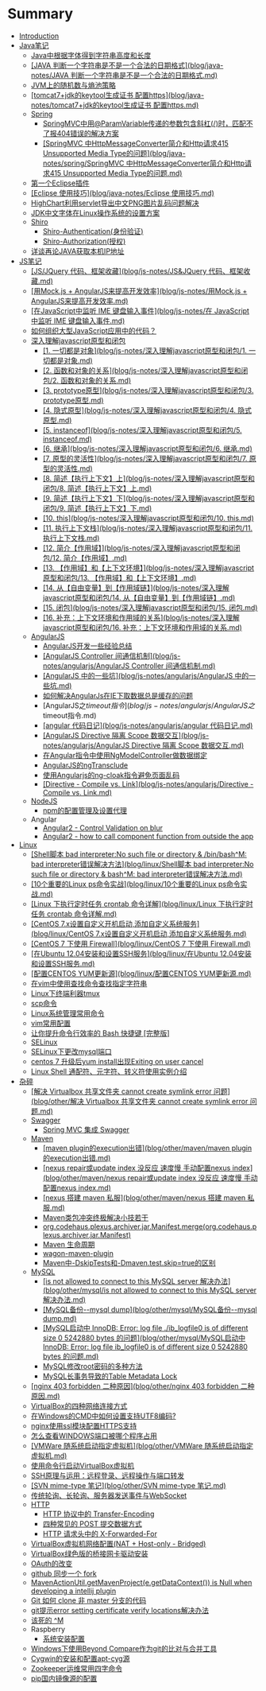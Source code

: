 # Summary

* [Introduction](README.md)
* [Java笔记](blog/java-notes/README.md)
  * [Java中根据字体得到字符串高度和长度](blog/java-notes/Java中根据字体得到字符串高度和长度.md)
  * [\[JAVA 判断一个字符串是不是一个合法的日期格式\]\(blog/java-notes/JAVA 判断一个字符串是不是一个合法的日期格式.md\)](blog/java-notes/JAVA判断一个字符串是不是一个合法的日期格式.md)
  * [JVM上的随机数与熵池策略](blog/java-notes/JVM上的随机数与熵池策略.md)
  * [\[tomcat7+jdk的keytool生成证书 配置https\]\(blog/java-notes/tomcat7+jdk的keytool生成证书 配置https.md\)](blog/java-notes/tomcat7+jdk的keytool生成证书-配置https.md)
  * [Spring](blog/java-notes/spring/README.md)
    * [SpringMVC中用@ParamVariable传递的参数包含斜杠\(\/\)时，匹配不了报404错误的解决方案](blog/java-notes/spring/SpringMVC中用@ParamVariable传递的参数包含斜杠时，匹配不了报404错误的解决方案.md)
    * [\[SpringMVC 中HttpMessageConverter简介和Http请求415 Unsupported Media Type的问题\]\(blog/java-notes/spring/SpringMVC 中HttpMessageConverter简介和Http请求415 Unsupported Media Type的问题.md\)](blog/java-notes/spring/SpringMVC中HttpMessageConverter简介和Http请求415-Unsupported-Media-Type的问题.md)
  * [第一个Eclipse插件](blog/java-notes/第一个Eclipse插件.md)
  * [\[Eclipse 使用技巧\]\(blog/java-notes/Eclipse 使用技巧.md\)](blog/java-notes/Eclipse使用技巧.md)
  * [HighChart利用servlet导出中文PNG图片乱码问题解决](blog/java-notes/highchart利用servlet导出中文png图片乱码问题解决.md)
  * [JDK中文字体在Linux操作系统的设置方案](blog/java-notes/jdk中文字体在linux操作系统的设置方案.md)
  * [Shiro](blog/java-notes/shiro/README.md)
    * [Shiro-Authentication\(身份验证\)](blog/java-notes/shiro/Shiro-Authentication-身份验证.md)
    * [Shiro-Authorization\(授权\)](blog/java-notes/shiro/Shiro-Authorization-授权.md)
  * [详谈再论JAVA获取本机IP地址](blog/java-notes/详谈再论JAVA获取本机IP地址.md)
* [JS笔记](blog/js-notes/README.md)
  * [\[JS\/JQuery 代码、框架收藏\]\(blog/js-notes/JS&JQuery 代码、框架收藏.md\)](blog/js-notes/JS&JQuery-代码、框架收藏.md)
  * [\[用Mock.js + AngularJS来提高开发效率\]\(blog/js-notes/用Mock.js + AngularJS来提高开发效率.md\)](blog/js-notes/用Mock.js+AngularJS来提高开发效率.md)
  * [\[在JavaScript中监听 IME 键盘输入事件\]\(blog/js-notes/在 JavaScript 中监听 IME 键盘输入事件.md\)](blog/js-notes/在JavaScript中监听IME键盘输入事件.md)
  * [如何组织大型JavaScript应用中的代码？](blog/js-notes/如何组织大型JavaScript应用中的代码？.md)
  * [深入理解javascript原型和闭包](blog/js-notes/深入理解javascript原型和闭包/README.md)
    * [\[1. 一切都是对象\]\(blog/js-notes/深入理解javascript原型和闭包/1. 一切都是对象.md\)](blog/js-notes/深入理解javascript原型和闭包/01.一切都是对象.md)
    * [\[2. 函数和对象的关系\]\(blog/js-notes/深入理解javascript原型和闭包/2. 函数和对象的关系.md\)](blog/js-notes/深入理解javascript原型和闭包/02.函数和对象的关系.md)
    * [\[3. prototype原型\]\(blog/js-notes/深入理解javascript原型和闭包/3. prototype原型.md\)](blog/js-notes/深入理解javascript原型和闭包/03.prototype原型.md)
    * [\[4. 隐式原型\]\(blog/js-notes/深入理解javascript原型和闭包/4. 隐式原型.md\)](blog/js-notes/深入理解javascript原型和闭包/04.隐式原型.md)
    * [\[5. instanceof\]\(blog/js-notes/深入理解javascript原型和闭包/5. instanceof.md\)](blog/js-notes/深入理解javascript原型和闭包/05.instanceof.md)
    * [\[6. 继承\]\(blog/js-notes/深入理解javascript原型和闭包/6. 继承.md\)](blog/js-notes/深入理解javascript原型和闭包/06.继承.md)
    * [\[7. 原型的灵活性\]\(blog/js-notes/深入理解javascript原型和闭包/7. 原型的灵活性.md\)](blog/js-notes/深入理解javascript原型和闭包/07.原型的灵活性.md)
    * [\[8. 简述【执行上下文】上\]\(blog/js-notes/深入理解javascript原型和闭包/8. 简述【执行上下文】上.md\)](blog/js-notes/深入理解javascript原型和闭包/08.简述【执行上下文】上.md)
    * [\[9. 简述【执行上下文】下\]\(blog/js-notes/深入理解javascript原型和闭包/9. 简述【执行上下文】下.md\)](blog/js-notes/深入理解javascript原型和闭包/09.简述【执行上下文】下.md)
    * [\[10. this\]\(blog/js-notes/深入理解javascript原型和闭包/10. this.md\)](blog/js-notes/深入理解javascript原型和闭包/10.this.md)
    * [\[11. 执行上下文栈\]\(blog/js-notes/深入理解javascript原型和闭包/11. 执行上下文栈.md\)](blog/js-notes/深入理解javascript原型和闭包/11.执行上下文栈.md)
    * [\[12. 简介【作用域】\]\(blog/js-notes/深入理解javascript原型和闭包/12. 简介【作用域】.md\)](blog/js-notes/深入理解javascript原型和闭包/12.简介【作用域】.md)
    * [\[13. 【作用域】和【上下文环境】\]\(blog/js-notes/深入理解javascript原型和闭包/13. 【作用域】和【上下文环境】.md\)](blog/js-notes/深入理解javascript原型和闭包/13.【作用域】和【上下文环境】.md)
    * [\[14. 从【自由变量】到【作用域链】\]\(blog/js-notes/深入理解javascript原型和闭包/14. 从【自由变量】到【作用域链】.md\)](blog/js-notes/深入理解javascript原型和闭包/14.从【自由变量】到【作用域链】.md)
    * [\[15. 闭包\]\(blog/js-notes/深入理解javascript原型和闭包/15. 闭包.md\)](blog/js-notes/深入理解javascript原型和闭包/15.闭包.md)
    * [\[16. 补充：上下文环境和作用域的关系\]\(blog/js-notes/深入理解javascript原型和闭包/16. 补充：上下文环境和作用域的关系.md\)](blog/js-notes/深入理解javascript原型和闭包/16.补充：上下文环境和作用域的关系.md)
  * [AngularJS](blog/js-notes/angularjs/README.md)
    * [AngularJS开发一些经验总结](blog/js-notes/angularjs/AngularJS开发一些经验总结.md)
    * [\[AngularJS Controller 间通信机制\]\(blog/js-notes/angularjs/AngularJS Controller 间通信机制.md\)](blog/js-notes/angularjs/AngularJS-Controller间通信机制.md)
    * [\[AngularJS 中的一些坑\]\(blog/js-notes/angularjs/AngularJS 中的一些坑.md\)](blog/js-notes/angularjs/AngularJS中的一些坑.md)
    * [如何解决AngularJs在IE下取数据总是缓存的问题](blog/js-notes/angularjs/如何解决AngularJs在IE下取数据总是缓存的问题.md)
    * [AngularJS之$timeout指令](blog/js-notes/angularjs/AngularJS之$timeout指令.md)
    * [\[angular 代码日记\]\(blog/js-notes/angularjs/angular 代码日记.md\)](blog/js-notes/angularjs/angular代码日记.md)
    * [\[AngularJS Directive 隔离 Scope 数据交互\]\(blog/js-notes/angularjs/AngularJS Directive 隔离 Scope 数据交互.md\)](blog/js-notes/angularjs/AngularJS-Directive隔离Scope数据交互.md)
    * [在Angular指令中使用NgModelController做数据绑定](blog/js-notes/angularjs/在Angular指令中使用NgModelController做数据绑定.md)
    * [AngularJS的ngTransclude](blog/js-notes/angularjs/AngularJS的ngTransclude.md)
    * [使用Angularjs的ng-cloak指令避免页面乱码](blog/js-notes/angularjs/使用Angularjs的ng-cloak指令避免页面乱码.md)
    * [\[Directive - Compile vs. Link\]\(blog/js-notes/angularjs/Directive - Compile vs. Link.md\)](blog/js-notes/angularjs/Directive-Compile-vs-Link.md)
  * [NodeJS](blog/js-notes/nodejs/README.md)
    * [npm的配置管理及设置代理](blog/js-notes/nodejs/npm的配置管理及设置代理.md)
  * Angular
    * [Angular2 - Control Validation on blur](blog/js-notes/angular/Angular2-Control-Validation-on-blur.md)
    * [Angular2 - how to call component function from outside the app](blog/js-notes/angular/angular2-how-to-call-component-function-from-outside-the-app.md)
* [Linux](blog/linux/README.md)
  * [\[Shell脚本 bad interpreter:No such file or directory & \/bin\/bash^M: bad interpreter错误解决方法\]\(blog/linux/Shell脚本 bad interpreter:No such file or directory & bash^M: bad interpreter错误解决方法.md\)](blog/linux/Shell脚本-bad-interpreter:No-such-file-or-directory-&-bash^M:-bad-interpreter错误解决方法.md)
  * [\[10个重要的Linux ps命令实战\]\(blog/linux/10个重要的Linux ps命令实战.md\)](blog/linux/10个重要的Linux-ps命令实战.md)
  * [\[Linux 下执行定时任务 crontab 命令详解\]\(blog/linux/Linux 下执行定时任务 crontab 命令详解.md\)](blog/linux/Linux下执行定时任务-crontab-命令详解.md)
  * [\[CentOS 7.x设置自定义开机启动,添加自定义系统服务\]\(blog/linux/CentOS 7.x设置自定义开机启动,添加自定义系统服务.md\)](blog/linux/CentOS7.x-设置自定义开机启动,添加自定义系统服务.md)
  * [\[CentOS 7 下使用 Firewall\]\(blog/linux/CentOS 7 下使用 Firewall.md\)](blog/linux/CentOS7.x-下使用-Firewall.md)
  * [\[在Ubuntu 12.04安装和设置SSH服务\]\(blog/linux/在Ubuntu 12.04安装和设置SSH服务.md\)](blog/linux/在Ubuntu12.04安装和设置SSH服务.md)
  * [\[配置CENTOS YUM更新源\]\(blog/linux/配置CENTOS YUM更新源.md\)](blog/linux/配置CENTOS-YUM更新源.md)
  * [在vim中使用查找命令查找指定字符串](blog/linux/在vim中使用查找命令查找指定字符串.md)
  * [Linux下终端利器tmux](blog/linux/Linux下终端利器tmux.md)
  * [scp命令](blog/linux/scp命令.md)
  * [Linux系统管理常用命令](blog/linux/Linux系统管理常用命令.md)
  * [vim常用配置](blog/linux/vim常用配置.md)
  * [让你提升命令行效率的 Bash 快捷键 \[完整版\]](blog/linux/让你提升命令行效率的-bash-快捷键-完整版.md)
  * [SELinux](blog/linux/selinux.md)
  * [SELinux下更改mysql端口](blog/linux/SELinux下更改mysql端口.md)
  * [centos 7 升级后yum install出现Exiting on user cancel](blog/linux/centos-7-升级后yum-install出现Exiting-on-user-cancel.md)
  * [Linux Shell 通配符、元字符、转义符使用实例介绍](blog/linux/linux-shell-tong-pei-fu-3001-yuan-zi-fu-3001-zhuan-yi-fu-shi-yong-shi-li-jie-shao.md)
* [杂碎](blog/other/README.md)
  * [\[解决 Virtualbox 共享文件夹 cannot create symlink error 问题\]\(blog/other/解决 Virtualbox 共享文件夹 cannot create symlink error 问题.md\)](blog/other/解决-Virtualbox-共享文件夹-cannot-create-symlink-error-问题.md)
  * [Swagger](blog/other/swagger/README.md)
    * [Spring MVC 集成 Swagger](blog/other/swagger/SpringMVC集成Swagger.md)
  * [Maven](blog/other/maven/README.md)
    * [\[maven plugin的execution出错\]\(blog/other/maven/maven plugin的execution出错.md\)](blog/other/maven/maven-plugin的execution出错.md)
    * [\[nexus repair或update index 没反应 速度慢 手动配置nexus index\]\(blog/other/maven/nexus repair或update index 没反应 速度慢 手动配置nexus index.md\)](blog/other/maven/nexus-repair或update-index-没反应-速度慢-手动配置nexus-index.md)
    * [\[nexus 搭建 maven 私服\]\(blog/other/maven/nexus 搭建 maven 私服.md\)](blog/other/maven/nexus-搭建-maven-私服.md)
    * [Maven类包冲突终极解决小技若干](blog/other/maven/Maven类包冲突终极解决小技若干.md)
    * [org.codehaus.plexus.archiver.jar.Manifest.merge\(org.codehaus.plexus.archiver.jar.Manifest\)](blog/other/maven/org.codehaus.plexus.archiver.jar.Manifest.merge.md)
    * [Maven 生命周期](blog/other/maven/Maven-生命周期.md)
    * [wagon-maven-plugin](blog/other/maven/wagon-maven-plugin.md)
    * [Maven中-DskipTests和-Dmaven.test.skip=true的区别](blog/other/maven/maven4e2d-dskiptests-548c-dmaven-test-skip-true-de-qu-bie.md)
  * [MySQL](blog/other/mysql/mysql.md)
    * [\[is not allowed to connect to this MySQL server 解决办法\]\(blog/other/mysql/is not allowed to connect to this MySQL server 解决办法.md\)](blog/other/mysql/is-not-allowed-to-connect-to-this-MySQL-server-解决办法.md)
    * [\[MySQL备份--mysql dump\]\(blog/other/mysql/MySQL备份--mysql dump.md\)](blog/other/mysql/MySQL备份--mysql-dump.md)
    * [\[MySQL启动中 InnoDB: Error: log file .\/ib\_logfile0 is of different size 0 5242880 bytes 的问题\]\(blog/other/mysql/MySQL启动中 InnoDB: Error: log file ib\_logfile0 is of different size 0 5242880 bytes 的问题.md\)](blog/other/mysql/MySQL启动中-InnoDB:-Error:-log-file-ib_logfile0-is-of-different-size-0-5242880-bytes-的问题.md)
    * [MySQL修改root密码的多种方法](blog/other/mysql/MySQL修改root密码的多种方法.md)
    * [MySQL长事务导致的Table Metadata Lock](blog/other/mysql/mysqlchang-shi-wu-dao-zhi-de-table-metadata-lock.md)
  * [\[nginx 403 forbidden 二种原因\]\(blog/other/nginx 403 forbidden 二种原因.md\)](blog/other/nginx-403-forbidden二种原因.md)
  * [VirtualBox的四种网络连接方式](blog/other/VirtualBox的四种网络连接方式.md)
  * [在Windows的CMD中如何设置支持UTF8编码?](blog/other/在Windows的CMD中如何设置支持UTF8编码.md)
  * [nginx使用ssl模块配置HTTPS支持](blog/other/nginx使用ssl模块配置HTTPS支持.md)
  * [怎么查看WINDOWS端口被哪个程序占用](blog/other/怎么查看WINDOWS端口被哪个程序占用.md)
  * [\[VMWare 随系统启动指定虚拟机\]\(blog/other/VMWare 随系统启动指定虚拟机.md\)](blog/other/VMWare-随系统启动指定虚拟机.md)
  * [使用命令行启动VirtualBox虚拟机](blog/other/使用命令行启动VirtualBox虚拟机.md)
  * [SSH原理与运用：远程登录、远程操作与端口转发](blog/other/SSH原理与运用：远程登录、远程操作与端口转发.md)
  * [\[SVN mime-type 笔记\]\(blog/other/SVN mime-type 笔记.md\)](blog/other/SVN-mime-type-笔记.md)
  * [传统轮询、长轮询、服务器发送事件与WebSocket](blog/other/传统轮询、长轮询、服务器发送事件与WebSocket.md)
  * [HTTP](blog/other/http/README.md)
    * [HTTP 协议中的 Transfer-Encoding](blog/other/http/HTTP协议中的Transfer-Encoding.md)
    * [四种常见的 POST 提交数据方式](blog/other/http/四种常见的POST提交数据方式.md)
    * [HTTP 请求头中的 X-Forwarded-For](blog/other/http/HTTP请求头中的X-Forwarded-For.md)
  * [VirtualBox虚拟机网络配置\(NAT + Host-only - Bridged\)](blog/other/VirtualBox虚拟机网络配置（NAT+Host-only-Bridged）.md)
  * [VirtualBox绿色版的桥接网卡驱动安装](blog/other/VirtualBox绿色版的桥接网卡驱动安装.md)
  * [OAuth的改变](blog/other/OAuth的改变.md)
  * [github 同步一个 fork](blog/other/github-同步一个-fork.md)
  * [MavenActionUtil.getMavenProject\(e.getDataContext\(\)\) is Null when developing a intellij plugin](blog/other/mavenactionutilgetmavenprojectegetdatacontext-is-null-when-developing-a-intellij-plugin.md)
  * [Git 如何 clone 非 master 分支的代码](blog/other/git-ru-he-clone-fei-master-fen-zhi-de-dai-ma.md)
  * [git提示error setting certificate verify locations解决办法](blog/other/gitti-shi-error-setting-certificate-verify-locations-jie-jue-ban-fa.md)
  * [该死的 ^M](blog/other/gai-si-de-m.md)
  * Raspberry
    * [系统安装配置](blog/other/raspberry/xi-tong-an-zhuang-pei-zhi.md)
  * [Windows下使用Beyond Compare作为git的比对与合并工具](blog/other/windowsxia-shi-yong-beyond-compare-zuo-wei-git-de-bi-dui-yu-he-bing-gong-ju.md)
  * [Cygwin的安装和配置apt-cyg源](blog/other/cygwinde-an-zhuang-he-pei-zhi-apt-cyg-yuan.md)
  * [Zookeeper运维常用四字命令](blog/other/zookeeperyun-wei-chang-yong-si-zi-ming-ling.md)
  * [pip国内镜像源的配置](blog/other/pipguo-nei-jing-xiang-yuan-de-pei-zhi.md)

